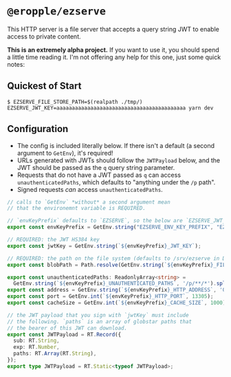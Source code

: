 # `@eropple/ezserve` #
This HTTP server is a file server that accepts a query string JWT to enable access to
private content.

**This is an extremely alpha project.** If you want to use it, you should spend a little
time reading it. I'm not offering any help for this one, just some quick notes:

## Quickest of Start ##
```
$ EZSERVE_FILE_STORE_PATH=$(realpath ./tmp/) EZSERVE_JWT_KEY=aaaaaaaaaaaaaaaaaaaaaaaaaaaaaaaaaaaaaaaaaa yarn dev
```

## Configuration ##
- The config is included literally below. If there isn't a default (a second argument to `GetEnv`), it's required!
- URLs generated with JWTs should follow the `JWTPayload` below, and the JWT should be passed as the `q` query string parameter.
- Requests that do not have a JWT passed as `q` can access `unauthenticatedPaths`, which defaults to "anything under the `/p` path".
- Signed requests _can_ access `unauthenticatedPaths`.

```ts
// calls to `GetEnv` *without* a second argument mean
// that the environemnt variable is REQUIRED.

// `envKeyPrefix` defaults to `EZSERVE`, so the below are `EZSERVE_JWT_KEY`, etc.
export const envKeyPrefix = GetEnv.string("EZSERVE_ENV_KEY_PREFIX", "EZSERVE");

// REQUIRED: the JWT HS384 key
export const jwtKey = GetEnv.string(`${envKeyPrefix}_JWT_KEY`);

// REQUIRED: the path on the file system (defaults to /srv/ezserve in Docker)
export const blobPath = Path.resolve(GetEnv.string(`${envKeyPrefix}_FILE_STORE_PATH`));

export const unauthenticatedPaths: ReadonlyArray<string> =
  GetEnv.string(`${envKeyPrefix}_UNAUTHENTICATED_PATHS`, '/p/**/*').split(':');
export const address = GetEnv.string(`${envKeyPrefix}_HTTP_ADDRESS`, '0.0.0.0');
export const port = GetEnv.int(`${envKeyPrefix}_HTTP_PORT`, 13305);
export const cacheSize = GetEnv.int(`${envKeyPrefix}_CACHE_SIZE`, 1000);
```

```ts
// the JWT payload that you sign with `jwtKey` must include
// the following. `paths` is an array of globstar paths that
// the bearer of this JWT can download.
export const JWTPayload = RT.Record({
  sub: RT.String,
  exp: RT.Number,
  paths: RT.Array(RT.String),
});
export type JWTPayload = RT.Static<typeof JWTPayload>;
```
